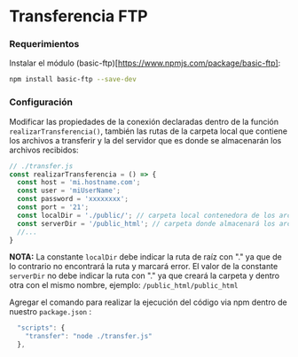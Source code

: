 # Transferencia FTP
### Requerimientos
Instalar el módulo (basic-ftp)[https://www.npmjs.com/package/basic-ftp]:
```sh
npm install basic-ftp --save-dev
```
### Configuración
Modificar las propiedades de la conexión declaradas dentro de la función `realizarTransferencia()`, también las rutas de la carpeta local que contiene los archivos a transferir y la del servidor que es donde se almacenarán los archivos recibidos:
```js
// ./transfer.js
const realizarTransferencia = () => {
  const host = 'mi.hostname.com';
  const user = 'miUserName';
  const password = 'xxxxxxxx';
  const port = '21';
  const localDir = './public/'; // carpeta local contenedora de los archivos a transferir
  const serverDir = '/public_html'; // carpeta donde almacenará los archivos transferidos
  //...
}
```
**NOTA:** La constante `localDir` debe indicar la ruta de raíz con "." ya que de lo contrario no encontrará la ruta y marcará error. El valor de la constante `serverDir` no debe indicar la ruta con "." ya que creará la carpeta y dentro otra con el mismo nombre, ejemplo: `/public_html/public_html`

Agregar el comando para realizar la ejecución del código via npm dentro de nuestro `package.json` :
```js
  "scripts": {
    "transfer": "node ./transfer.js"
  },
```